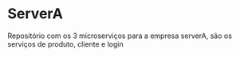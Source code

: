 # ServerA
Repositório com os 3 microserviços para a empresa serverA, são os serviços de produto, cliente e login
